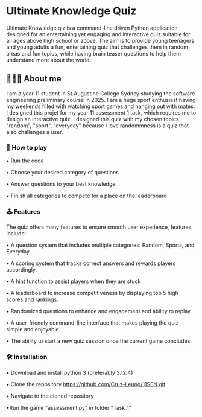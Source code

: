 # Ultimate Knowledge Quiz 
Ultimate Knowledge qiz is a command-line driven Python application designed for an entertaining yet engaging and interactive quiz suitable for all ages above high school or above. 
The aim is to provide young teenagers and young adults a fun, entertaining quiz that challenges them in random areas and fun topics, while having brain teaser questions to help them understand more about the world.

## 👨🏻‍💻 About me 
I am a year 11 student in St Augustine College Sydney studying the software engineering preliminary course in 2025.
I am a huge sport enthusiast having my weekends filled with watching sport games and hanging out with mates. 
I designed this projet for my year 11 assessment 1 task, which requires me to design an interactive quiz. 
I designed this quiz with my chosen topics "random", "sport", "everyday" because I love randommness is a quiz that also challenges a user. 

### 🤔 How to play
•	Run the code

•	Choose your desired category of questions

•	Answer questions to your best knowledge

•	Finish all categories to compete for a place on the leaderboard


### 🕹️ Features 
The quiz offers many features to ensure smooth user experience, features include: 

•	A question system that includes multiple categories: Random, Sports, and Everyday

•	A scoring system that tracks correct answers and rewards players accordingly.

•	A hint function to assist players when they are stuck

•	A leaderboard to increase competitiveness by displaying top 5 high scores and rankings.

•	Randomized questions to enhance and engagement and ability to replay.

•	A user-friendly command-line interface that makes playing the quiz simple and enjoyable.

•	The ability to start a new quiz session once the current game concludes.

### 🛠️ Installation

•	Download and install python 3 (preferably 3.12.4)

•	Clone the repository https://github.com/Cruz-Leung/11SEN.git

•	Navigate to the cloned repository

•Run the game "assessment.py" in folder "Task_1"






